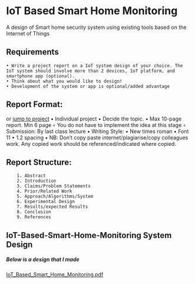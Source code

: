 # IoT Based Smart Home Monitoring
A design of Smart home security system using existing tools based on the Internet of Things
## Requirements

    • Write a project report on a IoT system design of your choice. The IoT system should involve more than 2 devices, IoT platform, and smartphone app (optional).
    • Think about what you would like to design!
    • Development of the system or app is optional/added advantage

## Report Format:
or [jump to project](https://github.com/SimonDouglas-bit/IoT-Smart-Home-Security/files/9616879/IoT_Based_Smart_Home_Monitoring.pdf)
    • Individual project
    • Decide the topic.
    • Max 10-page report. Min 6 page
        ◦ You do not have to implement the idea at this stage
        ◦ Submission: By last class lecture 
    • Writing Style:
    • New times roman
    • Font 11
    • 1.2 spacing
    • NB: Don’t copy paste internet/plagiarise/copy colleagues work. Any copied work should be referenced/indicated where copied.
 
 ## Report Structure:
        1. Abstract
        2. Introduction
        3. Claims/Problem Statements
        4. Prior/Related Work
        5. Approach/Algorithms/System
        6. Experimental Design
        7. Results/expected Results
        8. Conclusion
        9. References
 ## IoT-Based-Smart-Home-Monitoring System Design
 ##### Below is a design that I made
 [IoT_Based_Smart_Home_Monitoring.pdf](https://github.com/SimonDouglas-bit/IoT-Smart-Home-Security/files/9616879/IoT_Based_Smart_Home_Monitoring.pdf)
